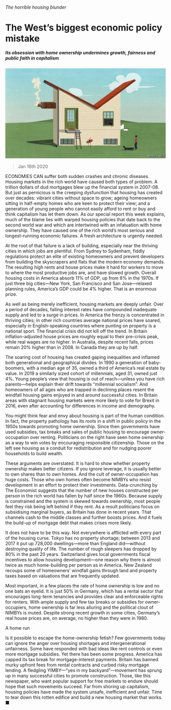 ###### The horrible housing blunder

# The West’s biggest economic policy mistake 

##### Its obsession with home ownership undermines growth, fairness and public faith in capitalism 

![image](images/20200118_LDD001.jpg) 

> Jan 16th 2020 

ECONOMIES CAN suffer both sudden crashes and chronic diseases. Housing markets in the rich world have caused both types of problem. A trillion dollars of dud mortgages blew up the financial system in 2007-08. But just as pernicious is the creeping dysfunction that housing has created over decades: vibrant cities without space to grow; ageing homeowners sitting in half-empty homes who are keen to protect their view; and a generation of young people who cannot easily afford to rent or buy and think capitalism has let them down. As our special report this week explains, much of the blame lies with warped housing policies that date back to the second world war and which are intertwined with an infatuation with home ownership. They have caused one of the rich world’s most serious and longest-running economic failures. A fresh architecture is urgently needed.

At the root of that failure is a lack of building, especially near the thriving cities in which jobs are plentiful. From Sydney to Sydenham, fiddly regulations protect an elite of existing homeowners and prevent developers from building the skyscrapers and flats that the modern economy demands. The resulting high rents and house prices make it hard for workers to move to where the most productive jobs are, and have slowed growth. Overall housing costs in America absorb 11% of GDP, up from 8% in the 1970s. If just three big cities—New York, San Francisco and San Jose—relaxed planning rules, America’s GDP could be 4% higher. That is an enormous prize.


As well as being merely inefficient, housing markets are deeply unfair. Over a period of decades, falling interest rates have compounded inadequate supply and led to a surge in prices. In America the frenzy is concentrated in thriving cities; in other rich countries average national prices have soared, especially in English-speaking countries where punting on property is a national sport. The financial crisis did not kill off the trend. In Britain inflation-adjusted house prices are roughly equal to their pre-crisis peak, while real wages are no higher. In Australia, despite recent falls, prices remain 20% higher than in 2008. In Canada they are up by half.

The soaring cost of housing has created gaping inequalities and inflamed both generational and geographical divides. In 1990 a generation of baby-boomers, with a median age of 35, owned a third of America’s real estate by value. In 2019 a similarly sized cohort of millennials, aged 31, owned just 4%. Young people’s view that housing is out of reach—unless you have rich parents—helps explain their drift towards “millennial socialism”. And homeowners of all ages who are trapped in declining places resent the windfall housing gains enjoyed in and around successful cities. In Britain areas with stagnant housing markets were more likely to vote for Brexit in 2016, even after accounting for differences in income and demography.

You might think fear and envy about housing is part of the human condition. In fact, the property pathology has its roots in a shift in public policy in the 1950s towards promoting home ownership. Since then governments have used subsidies, tax breaks and sales of public housing to encourage owner-occupation over renting. Politicians on the right have seen home ownership as a way to win votes by encouraging responsible citizenship. Those on the left see housing as a conduit for redistribution and for nudging poorer households to build wealth.

These arguments are overstated. It is hard to show whether property ownership makes better citizens. If you ignore leverage, it is usually better to own shares than to own homes. And the cult of owner-occupation has huge costs. Those who own homes often become NIMBYs who resist development in an effort to protect their investments. Data-crunching by The Economist suggests that the number of new houses constructed per person in the rich world has fallen by half since the 1960s. Because supply is constrained and the system is skewed towards ownership, most people feel they risk being left behind if they rent. As a result politicians focus on subsidising marginal buyers, as Britain has done in recent years. That channels cash to the middle classes and further boosts prices. And it fuels the build-up of mortgage debt that makes crises more likely.

It does not have to be this way. Not everywhere is afflicted with every part of the housing curse. Tokyo has no property shortage; between 2013 and 2017 it put up 728,000 dwellings—more than England did—without destroying quality of life. The number of rough sleepers has dropped by 80% in the past 20 years. Switzerland gives local governments fiscal incentives to allow housing development—one reason why there is almost twice as much home-building per person as in America. New Zealand recoups some of homeowners’ windfall gains through land and property taxes based on valuations that are frequently updated.

Most important, in a few places the rate of home ownership is low and no one bats an eyelid. It is just 50% in Germany, which has a rental sector that encourages long-term tenancies and provides clear and enforceable rights for renters. With ample supply and few tax breaks or subsidies for owner-occupiers, home ownership is far less alluring and the political clout of NIMBYs is muted. Despite strong recent growth in some cities, Germany’s real house prices are, on average, no higher than they were in 1980.

A home run

Is it possible to escape the home-ownership fetish? Few governments today can ignore the anger over housing shortages and intergenerational unfairness. Some have responded with bad ideas like rent controls or even more mortgage subsidies. Yet there has been some progress. America has capped its tax break for mortgage-interest payments. Britain has banned murky upfront fees from rental contracts and curbed risky mortgage lending. A fledgling YIMBY—“yes in my backyard”—movement has sprung up in many successful cities to promote construction. Those, like this newspaper, who want popular support for free markets to endure should hope that such movements succeed. Far from shoring up capitalism, housing policies have made the system unsafe, inefficient and unfair. Time to tear down this rotten edifice and build a new housing market that works. ■

